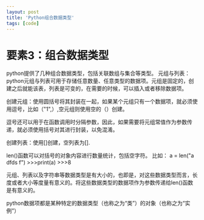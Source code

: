 ```yaml
---
layout: post
title: 'Python组合数据类型'
tags: [code]
---
```



# 要素3：组合数据类型

python提供了几种组合数据类型，包括关联数组与集合等类型。
元组与列表：python元组与列表可用于存储任意数量、任意类型的数据项。元组是固定的，创建之后就能该表，列表是可变的，在需要的时候，可以插入或者移除数据项。

创建元组：使用圆括号将其封装在一起，如果某个元组只有一个数据项，就必须使用逗号，比如（"1",）,空元组则使用空的（）创建。

逗号还可以用于在函数调用时分隔参数，因此，如果需要将元组常值作为参数传递，就必须使用括号对其进行封装，以免混淆。

创建列表：使用[]创建，空列表为[].

len()函数可以对括号的对象内容进行数量统计，包括空字符。
比如：
a = len("a dfds f")   >>>print(a)  >>>8

元组、列表以及字符串等数据类型是有大小的，也即是，对这些数据类型而言，长度或者大小等度量有意义的。将这些数据类型的数据项作为参数传递给len()函数是有意义的。

python数据项都是某种特定的数据类型（也称之为“类”）的对象（也称之为“实例”）


